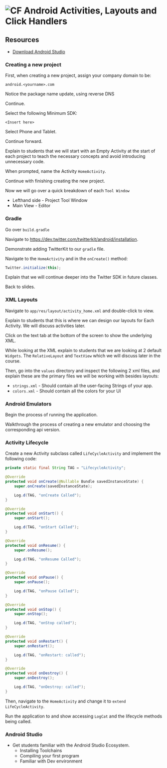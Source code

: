 # ![CF](http://i.imgur.com/7v5ASc8.png) Android Activities, Layouts and Click Handlers

## Resources
* [Download Android Studio]()

### Creating a new project  
First, when creating a new project, assign your company domain to be:  
```
android.<yourname>.com
```  

Notice the package name update, using reverse DNS  

Continue.  

Select the following Minimum SDK:  
```
<Insert here>
```  

Select Phone and Tablet.  

Continue forward.  

Explain to students that we will start with an Empty Activity at the start of each project to teach the necessary concepts and avoid introducing unnecessary code.  

When prompted, name the Activity `HomeActivity`.  

Continue with finishing creating the new project.  

Now we will go over a quick breakdown of each `Tool Window`  
* Lefthand side - Project Tool Window  
* Main View - Editor  

### Gradle  
Go over `build.gradle`  

Navigate to https://dev.twitter.com/twitterkit/android/installation.  

Demonstrate adding TwitterKit to our `gradle` file.  

Navigate to the `HomeActivity` and in the `onCreate()` method:  
```java
Twitter.initialize(this);
```  

Explain that we will continue deeper into the Twitter SDK in future classes.  

Back to slides.  

### XML Layouts  

Navigate to `app/res/layout/activity_home.xml` and double-click to view.  

Explain to students that this is where we can design our layouts for Each Activity. We will discuss activities later.  

Click on the text tab at the bottom of the screen to show the underlying XML.  

While looking at the XML explain to students that we are looking at 2 default `Widgets`. The `RelativeLayout` and `TextView` which we will discuss later in the course.  

Then, go into the `values` directory and inspect the following 2 xml files, and explain these are the primary files we will be working with besides layouts:  
* `strings.xml` - Should contain all the user-facing Strings of your app.  
* `colors.xml` - Should contain all the colors for your UI  

### Android Emulators  

Begin the process of running the application.  

Walkthrough the process of creating a new emulator and choosing the corresponding api version.  

### Activity Lifecycle  
Create a new Activity subclass called `LifeCycleActivity` and implement the following code:  
```java
private static final String TAG = "LifecycleActivity";

@Override
protected void onCreate(@Nullable Bundle savedInstanceState) {
    super.onCreate(savedInstanceState);

    Log.d(TAG, "onCreate Called");
}

@Override
protected void onStart() {
    super.onStart();

    Log.d(TAG, "onStart Called");
}

@Override
protected void onResume() {
    super.onResume();

    Log.d(TAG, "onResume Called");
}

@Override
protected void onPause() {
    super.onPause();

    Log.d(TAG, "onPause Called");
}

@Override
protected void onStop() {
    super.onStop();

    Log.d(TAG, "onStop called");
}

@Override
protected void onRestart() {
    super.onRestart();

    Log.d(TAG, "onRestart: called");
}

@Override
protected void onDestroy() {
    super.onDestroy();

    Log.d(TAG, "onDestroy: called");
}
```  

Then, navigate to the `HomeActivity` and change it to `extend LifeCycleActivity`.  

Run the application to and show accessing `LogCat` and the lifecycle methods being called.  


### Android Studio  
* Get students familiar with the Android Studio Ecosystem.  
  * Installing Toolchains  
  * Compiling your first program  
  * Familiar with Dev environment  
  
